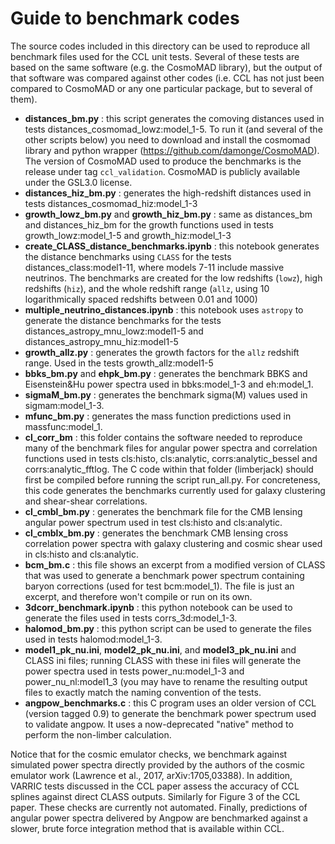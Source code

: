 # Guide to benchmark codes

The source codes included in this directory can be used to reproduce all benchmark files used for the CCL unit tests. Several of these tests are based on the same software (e.g. the CosmoMAD library), but the output of that software was compared against other codes (i.e. CCL has not just been compared to CosmoMAD or any one particular package, but to several of them).

* **distances_bm.py** : this script generates the comoving distances used in tests distances_cosmomad_lowz:model_1-5. To run it (and several of the other scripts below) you need to download and install the cosmomad library and python wrapper (https://github.com/damonge/CosmoMAD). The version of CosmoMAD used to produce the benchmarks is the release under tag `ccl_validation`. CosmoMAD is publicly available under the GSL3.0 license.
* **distances_hiz_bm.py** : generates the high-redshift distances used in tests distances_cosmomad_hiz:model_1-3
* **growth_lowz_bm.py** and **growth_hiz_bm.py** : same as distances_bm and distances_hiz_bm for the growth functions used in tests growth_lowz:model_1-5 and growth_hiz:model_1-3
* **create_CLASS_distance_benchmarks.ipynb** : this notebook generates the distance benchmarks using `CLASS` for the tests distances_class:model1-11, where models 7-11 include massive neutrinos. The benchmarks are created for the low redshifts (`lowz`), high redshifts (`hiz`), and the whole redshift range (`allz`, using 10 logarithmically spaced redshifts between 0.01 and 1000)
* **multiple_neutrino_distances.ipynb** : this notebook uses `astropy` to generate the distance benchmarks for the tests distances_astropy_mnu_lowz:model1-5 and distances_astropy_mnu_hiz:model1-5
* **growth_allz.py** : generates the growth factors for the `allz` redshift range. Used in the tests growth_allz:model1-5
* **bbks_bm.py** and **ehpk_bm.py** : generates the benchmark BBKS and Eisenstein&Hu power spectra used in bbks:model_1-3 and eh:model_1.
* **sigmaM_bm.py** : generates the benchmark sigma(M) values used in sigmam:model_1-3.
* **mfunc_bm.py** : generates the mass function predictions used in massfunc:model_1.
* **cl_corr_bm** : this folder contains the software needed to reproduce many of the benchmark files for angular power spectra and correlation functions used in tests cls:histo, cls:analytic, corrs:analytic_bessel and corrs:analytic_fftlog. The C code within that folder (limberjack) should first be compiled before running the script run_all.py. For concreteness, this code generates the benchmarks currently used for galaxy clustering and shear-shear correlations.
* **cl_cmbl_bm.py** : generates the benchmark file for the CMB lensing angular power spectrum used in test cls:histo and cls:analytic.
* **cl_cmblx_bm.py** : generates the benchmark CMB lensing cross correlation power spectra with galaxy clustering and cosmic shear used in cls:histo and cls:analytic. 
* **bcm_bm.c** : this file shows an excerpt from a modified version of CLASS that was used to generate a benchmark power spectrum containing baryon corrections (used for test bcm:model_1). The file is just an excerpt, and therefore won't compile or run on its own.
* **3dcorr_benchmark.ipynb** : this python notebook can be used to generate the files used in tests corrs_3d:model_1-3.
* **halomod_bm.py** : this python script can be used to generate the files used in tests halomod:model_1-3.
* **model1_pk_nu.ini**, **model2_pk_nu.ini**, and **model3_pk_nu.ini** and CLASS ini files; running CLASS with these ini files will generate the power spectra used in tests power_nu:model_1-3 and power_nu_nl:model1_3 (you may have to rename the resulting output files to exactly match the naming convention of the tests.
* **angpow_benchmarks.c** : this C program uses an older version of CCL (version tagged 0.9) to generate the benchmark power spectrum used to validate angpow. It uses a now-deprecated "native" method to perform the non-limber calculation.

Notice that for the cosmic emulator checks, we benchmark against simulated power spectra directly provided by the authors of the cosmic emulator work (Lawrence et al., 2017, arXiv:1705,03388). In addition, VARRIC tests discussed in the CCL paper assess the accuracy of CCL splines against direct CLASS outputs. Similarly for Figure 3 of the CCL paper. These checks are currently not automated. Finally, predictions of angular power spectra delivered by Angpow are benchmarked against a slower, brute force integration method that is available within CCL.
